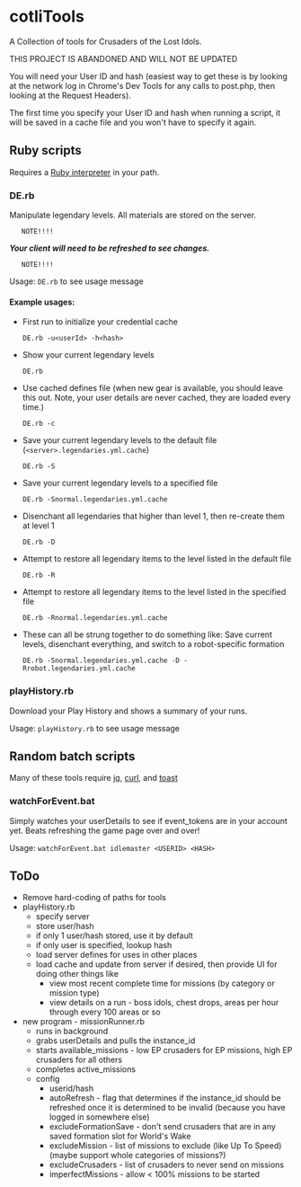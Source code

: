 # cotliTools
A Collection of tools for Crusaders of the Lost Idols.

THIS PROJECT IS ABANDONED AND WILL NOT BE UPDATED

You will need your User ID and hash (easiest way to get these is by looking at the network log in Chrome's Dev Tools for any calls to post.php, then looking at the Request Headers).

The first time you specify your User ID and hash when running a script, it will be saved in a cache file and you won't have to specify it again.

## Ruby scripts
Requires a [Ruby interpreter](https://www.ruby-lang.org/en/) in your path.

### DE.rb
Manipulate legendary levels.  All materials are stored on the server.
  
       NOTE!!!!
  
   __***Your client will need to be refreshed to see changes.***__

       NOTE!!!!
       
Usage: `DE.rb` to see usage message

#### Example usages:

- First run to initialize your credential cache

   `DE.rb -u<userId> -h<hash>`
   
- Show your current legendary levels

   `DE.rb`
   
- Use cached defines file (when new gear is available, you should leave this out.  Note, your user details are never cached, they are loaded every time.)

   `DE.rb -c`
   
- Save your current legendary levels to the default file (`<server>.legendaries.yml.cache`)

   `DE.rb -S`
   
- Save your current legendary levels to a specified file

   `DE.rb -Snormal.legendaries.yml.cache`
   
- Disenchant all legendaries that higher than level 1, then re-create them at level 1

   `DE.rb -D`
   
- Attempt to restore all legendary items to the level listed in the default file

   `DE.rb -R`

- Attempt to restore all legendary items to the level listed in the specified file

   `DE.rb -Rnormal.legendaries.yml.cache`
   
- These can all be strung together to do something like: Save current levels, disenchant everything, and switch to a robot-specific formation

   `DE.rb -Snormal.legendaries.yml.cache -D -Rrobot.legendaries.yml.cache`
   

### playHistory.rb
Download your Play History and shows a summary of your runs.

Usage: `playHistory.rb` to see usage message

## Random batch scripts
Many of these tools require [jq](https://stedolan.github.io/jq/), [curl](https://curl.haxx.se/), and [toast](https://github.com/nels-o/toaster)

### watchForEvent.bat
Simply watches your userDetails to see if event_tokens are in your account yet.  Beats refreshing the game page over and over!

Usage: `watchForEvent.bat idlemaster <USERID> <HASH>`

## ToDo
- Remove hard-coding of paths for tools
- playHistory.rb
  - specify server
  - store user/hash
  - if only 1 user/hash stored, use it by default
  - if only user is specified, lookup hash
  - load server defines for uses in other places
  - load cache and update from server if desired, then provide UI for doing other things like
    - view most recent complete time for missions (by category or mission type)
    - view details on a run - boss idols, chest drops, areas per hour through every 100 areas or so
- new program - missionRunner.rb
  - runs in background
  - grabs userDetails and pulls the instance_id
  - starts available_missions - low EP crusaders for EP missions, high EP crusaders for all others
  - completes active_missions
  - config
    - userid/hash
    - autoRefresh - flag that determines if the instance_id should be refreshed once it is determined to be invalid (because you have logged in somewhere else)
    - excludeFormationSave - don't send crusaders that are in any saved formation slot for World's Wake
    - excludeMission - list of missions to exclude (like Up To Speed) (maybe support whole categories of missions?)
    - excludeCrusaders - list of crusaders to never send on missions
    - imperfectMissions - allow < 100% missions to be started 
